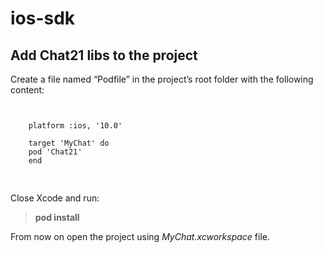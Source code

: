 # ios-sdk

## Add Chat21 libs to the project

Create a file named “Podfile” in the project’s root folder with the following content:
<pre>
<code>
    
    platform :ios, '10.0'
    
    target 'MyChat' do
    pod 'Chat21'
    end

</code>
</pre>

Close Xcode and run:

> **pod install**

From now on open the project using _MyChat.xcworkspace_ file.